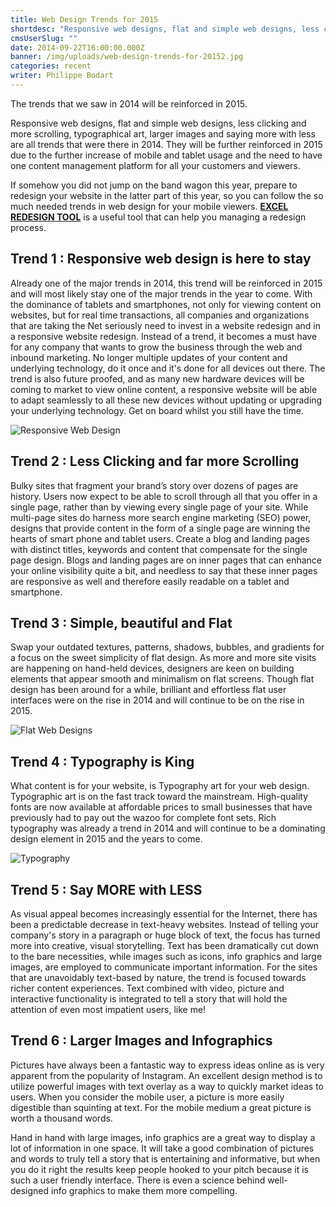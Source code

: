 ```yaml
---
title: Web Design Trends for 2015
shortdesc: "Responsive web designs, flat and simple web designs, less clicking and more scrolling, typographical art, larger images and saying more with less are all trends that were there in 2014."
cmsUserSlug: ""
date: 2014-09-22T16:00:00.000Z
banner: /img/uploads/web-design-trends-for-20152.jpg
categories: recent
writer: Philippe Bodart
---
```


The trends that we saw in 2014 will be reinforced in 2015.

Responsive web designs, flat and simple web designs, less clicking and more scrolling, typographical art, larger images and saying more with less are all trends that were there in 2014. They will be further reinforced in 2015 due to the further increase of mobile and tablet usage and the need to have one content management platform for all your customers and viewers. 

If somehow you did not jump on the band wagon this year, prepare to redesign your website in the latter part of this year, so you can follow the so much needed trends in web design for your mobile viewers. **[EXCEL REDESIGN TOOL](https://cloudinary.com/users/login#/dialog/raw/upload/Website_Redesign_Workbook_Webfactories_version_1_gbbila.xls)** is a useful tool that can help you managing a redesign process.

## Trend 1 : Responsive web design is here to stay

Already one of the major trends in 2014, this trend will be reinforced in 2015 and will most likely stay one of the major trends in the year to come. With the dominance of tablets and smartphones, not only for viewing content on websites, but for real time transactions, all companies and organizations that are taking the Net seriously need to invest in a website redesign and in a responsive website redesign. Instead of a trend, it becomes a must have for any company that wants to grow the business through the web and inbound marketing. No longer multiple updates of your content and underlying technology, do it once and it's done for all devices out there. The trend is also future proofed, and as many new hardware devices will be coming to market to view online content, a responsive website will be able to adapt seamlessly to all these new devices without updating or upgrading your underlying technology. Get on board whilst you still have the time.

![Responsive Web Design](/img/uploads/trends1.jpg)

## Trend 2 : Less Clicking and far more Scrolling

Bulky sites that fragment your brand’s story over dozens of pages are history. Users now expect to be able to scroll through all that you offer in a single page, rather than by viewing every single page of your site. While multi-page sites do harness more search engine marketing (SEO) power, designs that provide content in the form of a single page are winning the hearts of smart phone and tablet users. Create a blog and landing pages with distinct titles, keywords and content that compensate for the single page design. Blogs and landing pages are on inner pages that can enhance your online visibility quite a bit, and needless to say that these inner pages are responsive as well and therefore easily readable on a tablet and smartphone.

## Trend 3 : Simple, beautiful and Flat

Swap your outdated textures, patterns, shadows, bubbles, and gradients for a focus on the sweet simplicity of flat design. As more and more site visits are happening on hand-held devices, designers are keen on building elements that appear smooth and minimalism on flat screens. Though flat design has been around for a while, brilliant and effortless flat user interfaces were on the rise in 2014 and will continue to be on the rise in 2015.

![Flat Web Designs](/img/uploads/flatdesign.jpg)

## Trend 4 : Typography is King

What content is for your website, is Typography art for your web design. Typographic art is on the fast track toward the mainstream. High-quality fonts are now available at affordable prices to small businesses that have previously had to pay out the wazoo for complete font sets. Rich typography was already a trend in 2014 and will continue to be a dominating design element in 2015 and the years to come.

![Typography](/img/uploads/largefonts.jpg)

## Trend 5 : Say MORE with LESS

As visual appeal becomes increasingly essential for the Internet, there has been a predictable decrease in text-heavy websites. Instead of telling your company's story in a paragraph or huge block of text, the focus has turned more into creative, visual storytelling. Text has been dramatically cut down to the bare necessities, while images such as icons, info graphics and large images, are employed to communicate important information. For the sites that are unavoidably text-based by nature, the trend is focused towards richer content experiences. Text combined with video, picture and interactive functionality is integrated to tell a story that will hold the attention of even most impatient users, like me!

## Trend 6 : Larger Images and Infographics

Pictures have always been a fantastic way to express ideas online as is very apparent from the popularity of Instagram. An excellent design method is to utilize powerful images with text overlay as a way to quickly market ideas to users. When you consider the mobile user, a picture is more easily digestible than squinting at text. For the mobile medium a great picture is worth a thousand words.

Hand in hand with large images, info graphics are a great way to display a lot of information in one space. It will take a good combination of pictures and words to truly tell a story that is entertaining and informative, but when you do it right the results keep people hooked to your pitch because it is such a user friendly interface. There is even a science behind well-designed info graphics to make them more compelling.

<style>
img{max-width:100%;}
</style>  